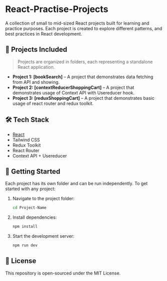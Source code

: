 # React-Practise-Projects

A collection of small to mid-sized React projects built for learning and practice purposes. Each project is created to explore different patterns, and best practices in React development.

## 📁 Projects Included

> Projects are organized in folders, each representing a standalone React application.

- **Project 1: [bookSearch]** – A project that demonstrates data fetching from API and showing.
- **Project 2: [contextReducerShoppingCart]** – A project that demonstrates usage of Context API with Usereducer hook.
- **Project 3: [reduxShoppingCart]** – A project that demonstrates basic usage of react router and redux toolkit.


## 🛠 Tech Stack

- [React](https://reactjs.org/)
- Tailwind CSS
- Redux Toolkit
- React Router
- Context API + Usereducer

## 🚀 Getting Started

Each project has its own folder and can be run independently. To get started with any project:

1. Navigate to the project folder:
   ```bash
   cd Project-Name
2. Install dependencies:

    ```bash
    npm install
    ```

3. Start the development server:

    ```bash
    npm run dev
    ```



## 📄 License

This repository is open-sourced under the MIT License.
